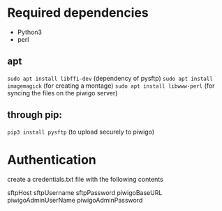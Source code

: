 # Required dependencies
* Python3
* perl

## apt
`sudo apt install libffi-dev` (dependency of pysftp)
`sudo apt install imagemagick` (for creating a montage)
`sudo apt install libwww-perl` (for syncing the files on the piwigo server)

## through pip:
`pip3 install pysftp` (to upload securely to piwigo)

# Authentication
create a credentials.txt file with the following contents

sftpHost
sftpUsername
sftpPassword
piwigoBaseURL
piwigoAdminUserName
piwigoAdminPassword
